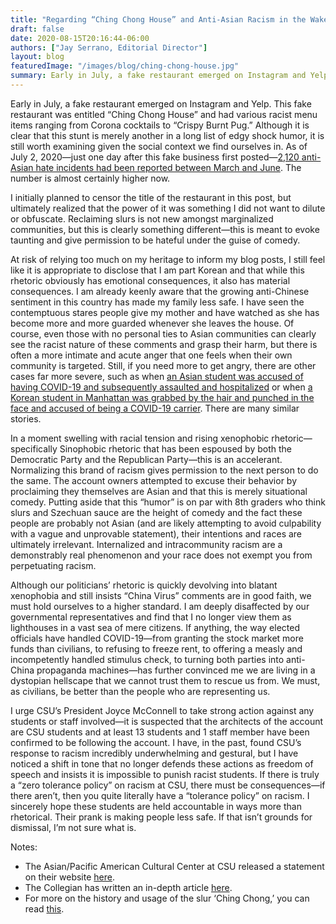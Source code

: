 ```yaml
---
title: "Regarding “Ching Chong House” and Anti-Asian Racism in the Wake of COVID-19"
draft: false
date: 2020-08-15T20:16:44-06:00
authors: ["Jay Serrano, Editorial Director"]
layout: blog
featuredImage: "/images/blog/ching-chong-house.jpg"
summary: Early in July, a fake restaurant emerged on Instagram and Yelp. This fake restaurant was entitled “Ching Chong House” and had various racist menu items ranging from Corona cocktails to “Crispy Burnt Pug.” Although it is clear that this stunt is merely another in a long list of edgy shock humor, it is still worth examining given the social context we find ourselves in.
---
```


Early in July, a fake restaurant emerged on Instagram and Yelp. This fake restaurant was entitled “Ching Chong House” and had various racist menu items ranging from Corona cocktails to “Crispy Burnt Pug.” Although it is clear that this stunt is merely another in a long list of edgy shock humor, it is still worth examining given the social context we find ourselves in. As of July 2, 2020—just one day after this fake business first posted—[2,120 anti-Asian hate incidents had been reported between March and June](https://www.cbsnews.com/news/anti-asian-american-hate-incidents-up-racism/). The number is almost certainly higher now. 

I initially planned to censor the title of the restaurant in this post, but ultimately realized that the power of it was something I did not want to dilute or obfuscate. Reclaiming slurs is not new amongst marginalized communities, but this is clearly something different—this is meant to evoke taunting and give permission to be hateful under the guise of comedy.

At risk of relying too much on my heritage to inform my blog posts, I still feel like it is appropriate to disclose that I am part Korean and that while this rhetoric obviously has emotional consequences, it also has material consequences. I am already keenly aware that the growing anti-Chinese sentiment in this country has made my family less safe. I have seen the contemptuous stares people give my mother and have watched as she has become more and more guarded whenever she leaves the house. Of course, even those with no personal ties to Asian communities can clearly see the racist nature of these comments and grasp their harm, but there is often a more intimate and acute anger that one feels when their own community is targeted. Still, if you need more to get angry, there are other cases far more severe, such as when [an Asian student was accused of having COVID-19 and subsequently assaulted and hospitalized](https://www.cbsnews.com/news/coronavirus-bullies-attack-asian-teen-los-angeles-accusing-him-of-having-coronavirus/) or when [a Korean student in Manhattan was grabbed by the hair and punched in the face and accused of being a COVID-19 carrier](https://abc7ny.com/wheres-your-(expletive)-mask-asian-woman-attacked-in-nyc/6003396/). There are many similar stories. 

In a moment swelling with racial tension and rising xenophobic rhetoric—specifically Sinophobic rhetoric that has been espoused by both the Democratic Party and the Republican Party—this is an accelerant. Normalizing this brand of racism gives permission to the next person to do the same. The account owners attempted to excuse their behavior by proclaiming they themselves are Asian and that this is merely situational comedy. Putting aside that this “humor” is on par with 8th graders who think slurs and Szechuan sauce are the height of comedy and the fact these people are probably not Asian (and are likely attempting to avoid culpability with a vague and unprovable statement), their intentions and races are ultimately irrelevant. Internalized and intracommunity racism are a demonstrably real phenomenon and your race does not exempt you from perpetuating racism. 

Although our politicians’ rhetoric is quickly devolving into blatant xenophobia and still insists “China Virus” comments are in good faith, we must hold ourselves to a higher standard. I am deeply disaffected by our governmental representatives and find that I no longer view them as lighthouses in a vast sea of mere citizens. If anything, the way elected officials have handled COVID-19—from granting the stock market more funds than civilians, to refusing to freeze rent, to offering a measly and incompetently handled stimulus check, to turning both parties into anti-China propaganda machines—has further convinced me we are living in a dystopian hellscape that we cannot trust them to rescue us from. We must, as civilians, be better than the people who are representing us.

I urge CSU’s President Joyce McConnell to take strong action against any students or staff involved—it is suspected that the architects of the account are CSU students and at least 13 students and 1 staff member have been confirmed to be following the account. I have, in the past, found CSU’s response to racism incredibly underwhelming and gestural, but I have noticed a shift in tone that no longer defends these actions as freedom of speech and insists it is impossible to punish racist students. If there is truly a “zero tolerance policy” on racism at CSU, there must be consequences—if there aren’t, then you quite literally have a “tolerance policy” on racism. I sincerely hope these students are held accountable in ways more than rhetorical. Their prank is making people less safe. If that isn’t grounds for dismissal, I’m not sure what is. 

Notes:

*   The Asian/Pacific American Cultural Center at CSU released a statement on their website [here](https://apacc.colostate.edu/).
*   The Collegian has written an in-depth article [here](https://collegian.com/2020/07/category-news-fake-restaurant-listing-perpetuates-racism-towards-asian-communities/).
*   For more on the history and usage of the slur ‘Ching Chong,’ you can read [this](https://www.npr.org/sections/codeswitch/2014/07/14/330769890/how-ching-chong-became-the-go-to-slur-for-mocking-east-asians).